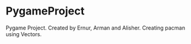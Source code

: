 # PygameProject
Pygame Project. Created by Ernur, Arman and Alisher.
Creating pacman using Vectors.
